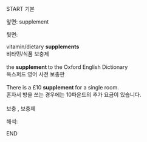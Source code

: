 START
기본

앞면:
supplement


뒷면:
<div>vitamin/dietary <b>supplements </b></div><div>비타민/식품 보충제</div><div><br></div><div><div>the <b>supplement </b>to the Oxford English Dictionary </div><div>옥스퍼드 영어 사전 보충판</div></div><div><br></div><div><div>There is a £10 <b>supplement </b>for a single room. </div><div>혼자서 방을 쓰는 경우에는 10파운드의 추가 요금이 있습니다.</div></div><div><br></div><div>보충 , 보충제</div>


해석:

END